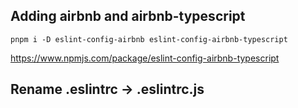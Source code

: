 



## Adding airbnb and airbnb-typescript
```
pnpm i -D eslint-config-airbnb eslint-config-airbnb-typescript
```

https://www.npmjs.com/package/eslint-config-airbnb-typescript

## Rename .eslintrc -> .eslintrc.js
           